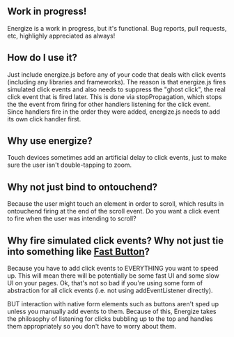 Work in progress!
------------
Energize is a work in progress, but it's functional.  Bug reports, pull requests, etc, highlighly appreciated as always!


How do I use it?
------------
Just include energize.js before any of your code that deals with click events (including any libraries and frameworks).  The reason is that energize.js fires simulated click events and also needs to suppress the "ghost click", the real click event that is fired later.  This is done via stopPropagation, which stops the the event from firing for other handlers listening for the click event.  Since handlers fire in the order they were added, energize.js needs to add its own click handler first.


Why use energize?
------------

Touch devices sometimes add an artificial delay to click events, just to make sure the user isn't double-tapping to zoom.

Why not just bind to ontouchend?
-------------

Because the user might touch an element in order to scroll, which results in ontouchend firing at the end of the scroll event.  Do you want a click event to fire when the user was intending to scroll?


Why fire simulated click events?  Why not just tie into something like <a href="https://developers.google.com/mobile/articles/fast_buttons">Fast Button</a>?
-------------

Because you have to add click events to EVERYTHING you want to speed up.  This will mean there will be potentially be some fast UI and some slow UI on your pages.  Ok, that's not so bad if you're using some form of abstraction for all click events (i.e. not using addEventListener directly).

BUT interaction with native form elements such as buttons aren't sped up unless you manually add events to them.  Because of this, Energize takes the philosophy of listening for clicks bubbling up to the top and handles them appropriately so you don't have to worry about them.

